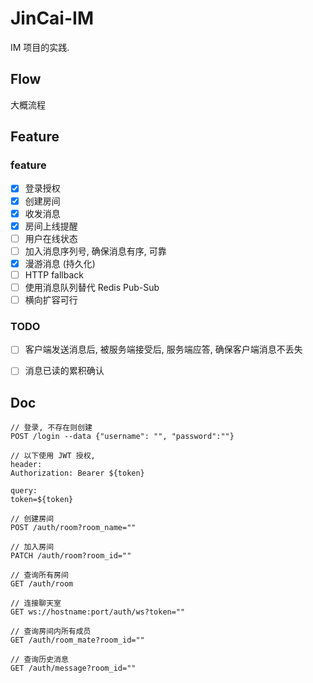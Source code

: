 # JinCai-IM

IM 项目的实践.

## Flow

大概流程


## Feature

### feature

- [x] 登录授权
- [x] 创建房间
- [x] 收发消息
- [x] 房间上线提醒
- [ ] 用户在线状态
- [ ] 加入消息序列号, 确保消息有序, 可靠
- [x] 漫游消息 (持久化)
- [ ] HTTP fallback 
- [ ] 使用消息队列替代 Redis Pub-Sub 
- [ ] 横向扩容可行

### TODO

- [ ] 客户端发送消息后, 被服务端接受后, 服务端应答, 确保客户端消息不丢失
- [ ] 消息已读的累积确认


## Doc

```
// 登录, 不存在则创建
POST /login --data {"username": "", "password":""}

// 以下使用 JWT 授权, 
header:
Authorization: Bearer ${token}

query:
token=${token}

// 创建房间
POST /auth/room?room_name=""

// 加入房间
PATCH /auth/room?room_id=""

// 查询所有房间
GET /auth/room

// 连接聊天室
GET ws://hostname:port/auth/ws?token=""

// 查询房间内所有成员
GET /auth/room_mate?room_id=""

// 查询历史消息
GET /auth/message?room_id=""

```
